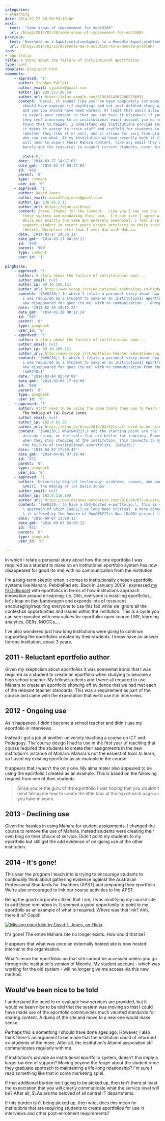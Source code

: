 ```yaml
---
categories:
- elearning
date: 2014-02-27 10:39:59+10:00
next:
  text: '"Some areas of improvement for #edc3100"'
  url: /blog2/2014/03/28/some-areas-of-improvement-for-edc3100/
previous:
  text: 'Evernote as a &quot;solution&quot; to a #moodle &quot;problem&quot;'
  url: /blog2/2014/02/25/evernote-as-a-solution-to-a-moodle-problem/
tags:
- eportfolio
title: A story about the failure of institutional eportfolios
type: post
template: blog-post.html
comments:
    - approved: '1'
      author: Stephen Pallett
      author_email: sjpalnz@gmail.com
      author_ip: 220.253.98.54
      author_url: https://plus.google.com/113838145022868798051
      content: 'David, it sounds like you''ve been completely let down there. Your eP
        should have expired (if anything) and not just deleted along with the whole site,
        and yes you should have been warned. At least that would allow you or an admin
        to export your content so that you can host it elsewhere if you want to. Perhaps
        they sent a warning to an institutional email account you no longer use? I''ve
        known that to happen. I understand why institutions provide such platforms, as
        it makes it easier to train staff and scaffold for students in a particular technology
        (whether they like it or not), and it allows for very fine-grained control of
        who can see what. At my institution we have recently made it clear that graduates
        will need to export their Mahara content, like any email they wish to keep. We''ve
        barely got the resources to support current students, never mind Alumni!
    
        Steve P.'
      date: '2014-03-17 14:27:03'
      date_gmt: '2014-03-17 04:27:03'
      id: '969'
      parent: '0'
      type: comment
      user_id: '0'
    - approved: '1'
      author: David Jones
      author_email: davidthomjones@gmail.com
      author_ip: 139.86.2.15
      author_url: https://djon.es/blog/
      content: Steve, thanks for the comment.  Like you I can see the rationale for having
        these systems and mandating their use.  I'm not sure I agree with it anymore.
        While not exactly the same and entirely anecdotal, I feel I've had less need to
        support student in recent years create artefacts on their choice of online service
        (Weebly, Wordpress etc) than I ever did with Mahara.
      date: '2014-03-17 14:36:11'
      date_gmt: '2014-03-17 04:36:11'
      id: '970'
      parent: '969'
      type: comment
      user_id: '1'
    
pingbacks:
    - approved: '1'
      author: A story about the failure of institutional epor...
      author_email: null
      author_ip: 89.30.105.121
      author_url: http://www.scoop.it/t/educational-technology-in-higher-education/p/4016743132/2014/02/28/a-story-about-the-failure-of-institutional-eportfolios
      content: '[&#8230;] In which I relate a personal story about how the one eportfolio
        I was required as a student to make on an institutional eportfolio system has
        now disappeared for good (to me) with no communication ...&nbsp; [&#8230;]'
      date: '2014-02-28 10:12:24'
      date_gmt: '2014-02-28 00:12:24'
      id: '967'
      parent: '0'
      type: pingback
      user_id: '0'
    - approved: '1'
      author: A story about the failure of institutional epor...
      author_email: null
      author_ip: 89.30.105.121
      author_url: http://www.scoop.it/t/eptfolio-teacher-educationor/p/4016945743/2014/03/03/a-story-about-the-failure-of-institutional-eportfolios
      content: '[&#8230;] In which I relate a personal story about how the one eportfolio
        I was required as a student to make on an institutional eportfolio system has
        now disappeared for good (to me) with no communication from the institution.&nbsp;
        [&#8230;]'
      date: '2014-03-04 03:48:09'
      date_gmt: '2014-03-03 17:48:09'
      id: '968'
      parent: '0'
      type: pingback
      user_id: '0'
    - approved: '1'
      author: Staff need to be using the same tools they use to teach to also learn |
        The Weblog of (a) David Jones
      author_email: null
      author_ip: 192.0.81.36
      author_url: https://djon.es/blog/2014/04/02/staff-need-to-be-using-the-same-tools-they-use-to-teach-to-also-learn/
      content: '[&#8230;] What&#8217;s not the starting point are the tools people are
        already using, or the tools that are better for learning. Especially for the time
        when they stop studying at the institution. This connects to my recent post about
        the failure of institutional eportfolios. [&#8230;]'
      date: '2014-04-02 17:19:49'
      date_gmt: '2014-04-02 07:19:49'
      id: '971'
      parent: '0'
      type: pingback
      user_id: '0'
    - approved: '1'
      author: 'University digital technology: problems, causes, and suggested solutions
        &#8211; The Weblog of (a) David Jones'
      author_email: null
      author_ip: 192.0.116.169
      author_url: https://davidtjones.wordpress.com/2016/09/07/university-digital-technology-problems-causes-and-suggested-solutions/
      content: "[&#8230;] to have a USQ-hosted e-portfolio.\_ This is such a hackneyed\
        \ approach of which I&#8217;ve long been critical. A more contemporary approach\
        \ is offered by the Domain of One&#8217;s Own (DoOO) project from UMW [&#8230;]"
      date: '2016-09-07 13:09:12'
      date_gmt: '2016-09-07 03:09:12'
      id: '972'
      parent: '0'
      type: pingback
      user_id: '0'
    
---
```

In which I relate a personal story about how the one eportfolio I was required as a student to make on an institutional eportfolio system has now disappeared for good (to me) with no communication from the institution.

I'm a long-term skeptic when it comes to institutionally chosen eportfolio systems like Mahara, PebblePad etc. Back in January 2009 I expressed [my first disquiet](/blog2/2009/01/21/why-am-i-a-eportfolio-skeptic/) with eportfolios in terms of how institutions approach innovation around e-learning. i.e. Ohh, everyone is installing eportfolios, let's leap on that bandwagon and expends lots of resources encouraging/requiring everyone to use this fad while we ignore all the contextual opportunities and issues within the institution. This is a cycle you can see repeated with new values for eportfolio: open source LMS, learning analytics, OERs, MOOCs....

I've also wondered just how long institutions were going to continue supporting the eportfolios created by their students. I know have an answer for one institution, about 3 years.

## 2011 - Reluctant eportfolio author

Given my skepticism about eportfolios it was somewhat ironic that I was required as a student to create an eportfolio when studying to become a high school teacher. My fellow students and I were all required to use Mahara to create an eportfolio showing off evidence that we had met each of the relevant teacher standards. This was a requirement as part of the course and came with the expectation that we'd use it in interviews.

## 2012 - Ongoing use

As it happened, I didn't become a school teacher and didn't use my eportfolio in interviews.

Instead I got a job at another university teaching a course on ICT and Pedagogy. The course design I had to use in the first year of teaching that course required the students to create their assignments in the new institution's instance of Mahara. Mahara's not the easiest of tools to learn, so I used my existing eportfolio as an example in the course.

It appears that I wasn't the only one. My alma mater also appeared to be using the eportfolio I created as an example. This is based on the following request from one of their students

> Since you're the guru of the e.portfolio I was hoping that you wouldn't mind telling me how to create the little tabs at the top of each page as you have in yours.

## 2013 - Declining use

Given the hassles in using Mahara for student assignments, I changed the course to remove the use of Mahara. Instead students were creating their own blog on their choice of service. Didn't point my students to my eportfolio but still got the odd evidence of on-going use at the other institution.

## 2014 - It's gone!

This year the program I teach into is trying to encourage students to continually think about gathering evidence against the Australian Professional Standards for Teachers (APST) and preparing their eportfolio. We're also encouraged to link our course activities to the APST.

Being the good corporate citizen that I am, I was modifying my course site to add these reminders in. It seemed a good opportunity to point to my eportfolio as an example of what is required. Where was that link? Ahh, there it is? Oops!!

[![Missing eportfolio by David T Jones, on Flickr](http://farm4.static.flickr.com/3699/12803714483_8c9d659505_m.jpg "Missing eportfolio by David T Jones, on Flickr")](http://www.flickr.com/photos/david_jones/12803714483/)

It's gone! The entire Mahara site no longer exists. How could that be?

It appears that what was once an externally hosted site is now hosted internal to the organisation.

What's more the eportfolios on that site cannot be accessed unless you go through the institution's version of Moodle. My student account - which was working for the old system - will no longer give me access via this new method.

## Would've been nice to be told

I understand the need to re-evaluate how services are provided, but it would've been nice to be told that the system was moving so that I could have made use of the eportfolio communities much vaunted standards for sharing content. A dump of the site and move to a new one would make sense.

Perhaps this is something I should have done ages ago. However, I also think there's an argument to be made that the institution could of informed ex-students of the move. After all, the institution's Alumni association still communicates regularly with me.

If institution's provide an institutional eportfolio system, doesn't this imply a larger burden of support? Moving beyond the forget about the student once they graduate approach to maintaining a life-long relationship? I'm sure I read something like that in some marketing spiel.

If that additional burden isn't going to be picked up, then isn't there at least the expectation that you will clearly communicate what the service level will be? After all, SLAs are the beloved of all central IT departments.

If this burden isn't being picked up, then what does this mean for institutions that are requiring students to create eportfolios for use in interviews and other post-enrolment requirements?
